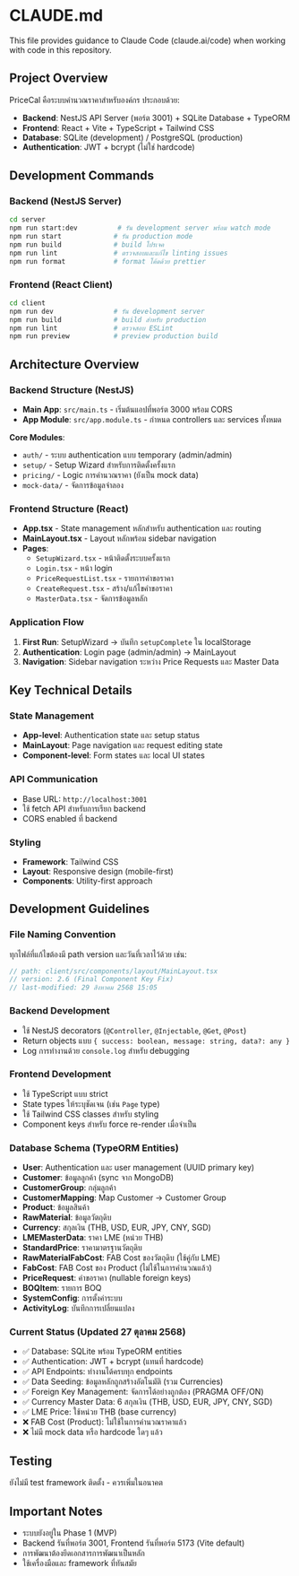 # CLAUDE.md

This file provides guidance to Claude Code (claude.ai/code) when working with code in this repository.

## Project Overview

PriceCal คือระบบคำนวณราคาสำหรับองค์กร ประกอบด้วย:
- **Backend**: NestJS API Server (พอร์ต 3001) + SQLite Database + TypeORM
- **Frontend**: React + Vite + TypeScript + Tailwind CSS
- **Database**: SQLite (development) / PostgreSQL (production)
- **Authentication**: JWT + bcrypt (ไม่ใช่ hardcode)

## Development Commands

### Backend (NestJS Server)
```bash
cd server
npm run start:dev          # รัน development server พร้อม watch mode
npm run start             # รัน production mode
npm run build             # build โปรเจค
npm run lint              # ตรวจสอบและแก้ไข linting issues
npm run format            # format โค้ดด้วย prettier
```

### Frontend (React Client)
```bash
cd client
npm run dev               # รัน development server
npm run build             # build สำหรับ production
npm run lint              # ตรวจสอบ ESLint
npm run preview           # preview production build
```

## Architecture Overview

### Backend Structure (NestJS)
- **Main App**: `src/main.ts` - เริ่มต้นแอปที่พอร์ต 3000 พร้อม CORS
- **App Module**: `src/app.module.ts` - กำหนด controllers และ services ทั้งหมด

**Core Modules**:
- `auth/` - ระบบ authentication แบบ temporary (admin/admin)
- `setup/` - Setup Wizard สำหรับการติดตั้งครั้งแรก
- `pricing/` - Logic การคำนวณราคา (ยังเป็น mock data)
- `mock-data/` - จัดการข้อมูลจำลอง

### Frontend Structure (React)
- **App.tsx** - State management หลักสำหรับ authentication และ routing
- **MainLayout.tsx** - Layout หลักพร้อม sidebar navigation
- **Pages**: 
  - `SetupWizard.tsx` - หน้าติดตั้งระบบครั้งแรก
  - `Login.tsx` - หน้า login
  - `PriceRequestList.tsx` - รายการคำขอราคา
  - `CreateRequest.tsx` - สร้าง/แก้ไขคำขอราคา
  - `MasterData.tsx` - จัดการข้อมูลหลัก

### Application Flow
1. **First Run**: SetupWizard → บันทึก `setupComplete` ใน localStorage
2. **Authentication**: Login page (admin/admin) → MainLayout
3. **Navigation**: Sidebar navigation ระหว่าง Price Requests และ Master Data

## Key Technical Details

### State Management
- **App-level**: Authentication state และ setup status
- **MainLayout**: Page navigation และ request editing state
- **Component-level**: Form states และ local UI states

### API Communication
- Base URL: `http://localhost:3001`
- ใช้ fetch API สำหรับการเรียก backend
- CORS enabled ที่ backend

### Styling
- **Framework**: Tailwind CSS
- **Layout**: Responsive design (mobile-first)
- **Components**: Utility-first approach

## Development Guidelines

### File Naming Convention
ทุกไฟล์ที่แก้ไขต้องมี path version และวันที่เวลาไว้ด้วย เช่น:
```typescript
// path: client/src/components/layout/MainLayout.tsx
// version: 2.6 (Final Component Key Fix)
// last-modified: 29 สิงหาคม 2568 15:05
```

### Backend Development
- ใช้ NestJS decorators (`@Controller`, `@Injectable`, `@Get`, `@Post`)
- Return objects แบบ `{ success: boolean, message: string, data?: any }`
- Log การทำงานด้วย `console.log` สำหรับ debugging

### Frontend Development
- ใช้ TypeScript แบบ strict
- State types ให้ระบุชัดเจน (เช่น `Page` type)
- ใช้ Tailwind CSS classes สำหรับ styling
- Component keys สำหรับ force re-render เมื่อจำเป็น

### Database Schema (TypeORM Entities)
- **User**: Authentication และ user management (UUID primary key)
- **Customer**: ข้อมูลลูกค้า (sync จาก MongoDB)
- **CustomerGroup**: กลุ่มลูกค้า
- **CustomerMapping**: Map Customer → Customer Group
- **Product**: ข้อมูลสินค้า
- **RawMaterial**: ข้อมูลวัตถุดิบ
- **Currency**: สกุลเงิน (THB, USD, EUR, JPY, CNY, SGD)
- **LMEMasterData**: ราคา LME (หน่วย THB)
- **StandardPrice**: ราคามาตรฐานวัตถุดิบ
- **RawMaterialFabCost**: FAB Cost ของวัตถุดิบ (ใช้คู่กับ LME)
- **FabCost**: FAB Cost ของ Product (ไม่ใช้ในการคำนวณแล้ว)
- **PriceRequest**: คำขอราคา (nullable foreign keys)
- **BOQItem**: รายการ BOQ
- **SystemConfig**: การตั้งค่าระบบ
- **ActivityLog**: บันทึกการเปลี่ยนแปลง

### Current Status (Updated 27 ตุลาคม 2568)
- ✅ Database: SQLite พร้อม TypeORM entities
- ✅ Authentication: JWT + bcrypt (แทนที่ hardcode)
- ✅ API Endpoints: ทำงานได้ครบทุก endpoints
- ✅ Data Seeding: ข้อมูลหลักถูกสร้างอัตโนมัติ (รวม Currencies)
- ✅ Foreign Key Management: จัดการได้อย่างถูกต้อง (PRAGMA OFF/ON)
- ✅ Currency Master Data: 6 สกุลเงิน (THB, USD, EUR, JPY, CNY, SGD)
- ✅ LME Price: ใช้หน่วย THB (base currency)
- ❌ FAB Cost (Product): ไม่ใช้ในการคำนวณราคาแล้ว
- ❌ ไม่มี mock data หรือ hardcode ใดๆ แล้ว

## Testing
ยังไม่มี test framework ติดตั้ง - ควรเพิ่มในอนาคต

## Important Notes
- ระบบยังอยู่ใน Phase 1 (MVP)
- Backend รันที่พอร์ต 3001, Frontend รันที่พอร์ต 5173 (Vite default)
- การพัฒนาต้องยึดเอกสารการพัฒนาเป็นหลัก
- ใช้เครื่องมือและ framework ที่ทันสมัย